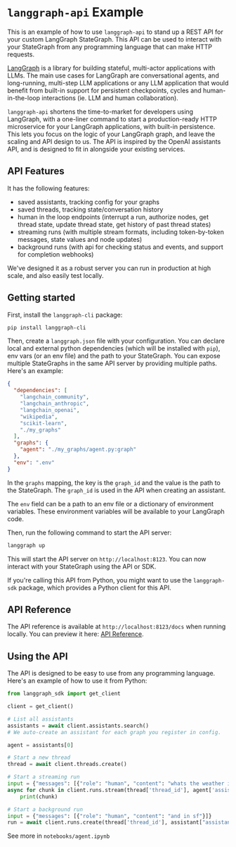 # `langgraph-api` Example

This is an example of how to use `langgraph-api` to stand up a REST API for your custom LangGraph StateGraph. This API can be used to interact with your StateGraph from any programming language that can make HTTP requests.

[LangGraph](https://github.com/langchain-ai/langgraph) is a library for building stateful, multi-actor applications with LLMs. The main use cases for LangGraph are conversational agents, and long-running, multi-step LLM applications or any LLM application that would benefit from built-in support for persistent checkpoints, cycles and human-in-the-loop interactions (ie. LLM and human collaboration).

`langgraph-api` shortens the time-to-market for developers using LangGraph, with a one-liner command to start a production-ready HTTP microservice for your LangGraph applications, with built-in persistence. This lets you focus on the logic of your LangGraph graph, and leave the scaling and API design to us. The API is inspired by the OpenAI assistants API, and is designed to fit in alongside your existing services.

## API Features

It has the following features:

- saved assistants, tracking config for your graphs
- saved threads, tracking state/conversation history
- human in the loop endpoints (interrupt a run, authorize nodes, get thread state, update thread state, get history of past thread states)
- streaming runs (with multiple stream formats, including token-by-token messages, state values and node updates)
- background runs (with api for checking status and events, and support for completion webhooks)

We've designed it as a robust server you can run in production at high scale, and also easily test locally.

## Getting started

First, install the `langgraph-cli` package:

```bash
pip install langgraph-cli
```

Then, create a `langgraph.json` file with your configuration. You can declare local and external python dependencies (which will be installed with `pip`), env vars (or an env file) and the path to your StateGraph. You can expose multiple StateGraphs in the same API server by providing multiple paths. Here's an example:

```json
{
  "dependencies": [
    "langchain_community",
    "langchain_anthropic",
    "langchain_openai",
    "wikipedia",
    "scikit-learn",
    "./my_graphs"
  ],
  "graphs": {
    "agent": "./my_graphs/agent.py:graph"
  },
  "env": ".env"
}
```

In the `graphs` mapping, the key is the `graph_id` and the value is the path to the StateGraph. The `graph_id` is used in the API when creating an assistant.

The `env` field can be a path to an env file or a dictionary of environment variables. These environment variables will be available to your LangGraph code.

Then, run the following command to start the API server:

```bash
langgraph up
```

This will start the API server on `http://localhost:8123`. You can now interact with your StateGraph using the API or SDK.

If you're calling this API from Python, you might want to use the `langgraph-sdk` package, which provides a Python client for this API.

## API Reference

The API reference is available at `http://localhost:8123/docs` when running locally. You can preview it here: [API Reference](https://langchain-ai.github.io/langgraph-example/).

## Using the API

The API is designed to be easy to use from any programming language. Here's an example of how to use it from Python:

```python
from langgraph_sdk import get_client

client = get_client()

# List all assistants
assistants = await client.assistants.search()
# We auto-create an assistant for each graph you register in config.

agent = assistants[0]

# Start a new thread
thread = await client.threads.create()

# Start a streaming run
input = {"messages": [{"role": "human", "content": "whats the weather in la"}]}
async for chunk in client.runs.stream(thread['thread_id'], agent['assistant_id'], input=input):
    print(chunk)

# Start a background run
input = {"messages": [{"role": "human", "content": "and in sf"}]}
run = await client.runs.create(thread['thread_id'], assistant["assistant_id"], input=input)
```

See more in `notebooks/agent.ipynb`
